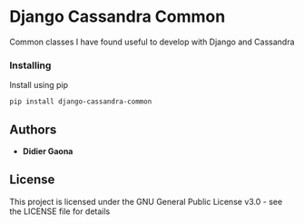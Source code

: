 # Django Cassandra Common

Common classes I have found useful to develop with Django and Cassandra

### Installing

Install using pip

```
pip install django-cassandra-common
```

## Authors

* **Didier Gaona**

## License

This project is licensed under the GNU General Public License v3.0 - see the LICENSE file for details
